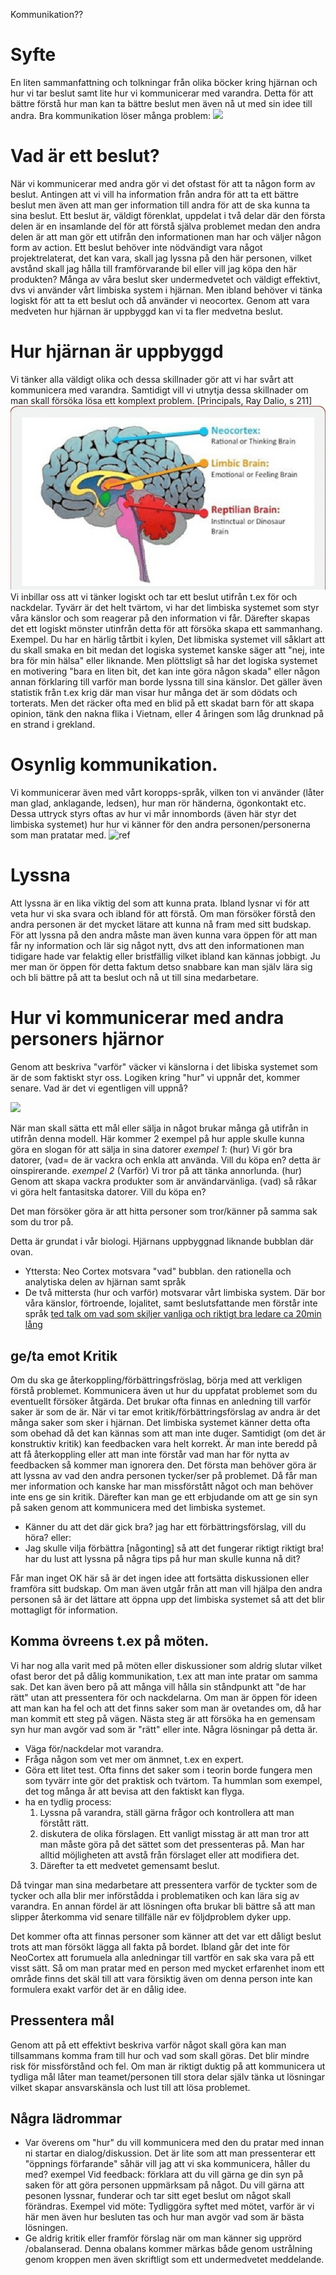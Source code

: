 
Kommunikation??


# Syfte
En liten sammanfattning och tolkningar från olika böcker kring hjärnan och hur vi tar beslut samt lite hur vi kommunicerar med varandra. Detta för att bättre förstå hur man kan ta bättre beslut men även nå ut med sin idee till andra.
Bra kommunikation löser många problem:
![](/images/kommunikation_mål.svg)

# Vad är ett beslut?
När vi kommunicerar med andra gör vi det ofstast för att ta någon form av beslut. Antingen att vi vill ha information från andra för att ta ett bättre beslut men även att man ger information till andra för att de ska kunna ta sina beslut.
Ett beslut är, väldigt förenklat, uppdelat i två delar där den första delen är en insamlande del för att förstå själva problemet medan den andra delen är att man gör ett utifrån den informationen man har och väljer någon form av action.
Ett beslut behöver inte nödvändigt vara något projektrelaterat, det kan vara, skall jag lyssna på den här personen, vilket avstånd skall jag hålla till framförvarande bil eller vill jag köpa den här produkten? Många av våra beslut sker undermedvetet och väldigt effektivt, dvs vi använder vårt limbiska system i hjärnan. Men ibland behöver vi tänka logiskt för att ta ett beslut och då använder vi neocortex.
Genom att vara medveten hur hjärnan är uppbyggd kan vi ta fler medvetna beslut.

# Hur hjärnan är uppbyggd
Vi tänker alla väldigt olika och dessa skillnader gör att vi har svårt att kommunicera med varandra. Samtidigt vill vi utnytja dessa skillnader om man skall försöka lösa ett komplext problem. [Principals, Ray Dalio, s 211]
![](/images/Reptilian-limbic-brain-and-neocortex.png)
Vi inbillar oss att vi tänker logiskt och tar ett beslut utifrån t.ex för och nackdelar. Tyvärr är det helt tvärtom, vi har det limbiska systemet som styr våra känslor och som reagerar på den information vi får. Därefter skapas det ett logiskt mönster utinfrån detta för att försöka skapa ett sammanhang.
Exempel. Du har en härlig tårtbit i kylen, Det libmiska systemet vill såklart att du skall smaka en bit medan det logiska systemet kanske säger att "nej, inte bra för min hälsa" eller liknande. Men plöttsligt så har det logiska systemet en motivering "bara en liten bit, det kan inte göra någon skada" eller någon annan förklaring till varför man borde lyssna till sina känslor.
Det gäller även statistik från t.ex krig där man visar hur många det är som dödats och torterats. Men det räcker ofta med en blid på ett skadat barn för att skapa opinion, tänk den nakna flika i Vietnam, eller 4 åringen som låg drunknad på en strand i grekland.

# Osynlig kommunikation.
Vi kommunicerar även med vårt koropps-språk, vilken ton vi använder (låter man glad, anklagande, ledsen), hur man rör händerna, ögonkontakt etc. Dessa uttryck styrs oftas av hur vi mår innombords (även här styr det limbiska systemet)  hur hur vi känner för den andra personen/personerna som man pratatar med.
![ref](https://haiilo.com/blog/top-5-communication-skills-and-how-to-improve-them/)

# Lyssna
Att lyssna är en lika viktig del som att kunna prata. Ibland lysnar vi för att veta hur vi ska svara och ibland för att förstå. Om man försöker förstå den andra personen är det mycket lätare att kunna nå fram med sitt budskap. För att lyssna på den andra måste man även kunna vara öppen för att man får ny information och lär sig något nytt, dvs att den informationen man tidigare hade var felaktig eller bristfällig vilket ibland kan kännas jobbigt. Ju mer man ör öppen för detta faktum detso snabbare kan man själv lära sig och bli bättre på att ta beslut och nå ut till sina medarbetare.

# Hur vi kommunicerar med andra personers hjärnor
Genom att beskriva "varför" väcker vi känslorna i det libiska systemet som är de som faktiskt styr oss. Logiken kring "hur" vi uppnår det, kommer senare.
Vad är det vi egentligen vill uppnå? 

![](/images/varför_hur_vad.svg)

När man skall sätta ett mål eller sälja in något brukar många gå utifrån in utifrån denna modell. Här kommer 2 exempel på hur apple skulle kunna göra en slogan för att sälja in sina datorer
   *exempel 1*: (hur) Vi gör bra datorer, (vad= de är vackra och enkla att använda. Vill du köpa en?
 detta är oinspirerande.
 *exempel 2* (Varför) Vi tror på att tänka annorlunda. (hur) Genom att skapa vackra produkter som är användarvänliga. (vad) så råkar vi göra helt fantasitska datorer. Vill du köpa en?
 
Det man försöker göra är att hitta personer som tror/känner på samma sak som du tror på.

Detta är grundat i vår biologi.
Hjärnans uppbyggnad liknande bubblan där ovan.
- Yttersta: Neo Cortex motsvara "vad" bubblan. den rationella och analytiska delen av hjärnan samt språk
- De två mittersta (hur  och varför) motsvarar vårt limbiska system. Där bor våra känslor, förtroende, lojalitet, samt beslutsfattande men förstår inte språk
[ted talk om vad som skiljer vanliga och riktigt bra ledare ca 20min lång](https://www.youtube.com/watch?v=qp0HIF3SfI4)

## ge/ta emot Kritik
Om du ska ge återkoppling/förbättringsfröslag, börja med att verkligen förstå problemet. Kommunicera även ut hur du uppfatat problemet som du eventuellt försöker åtgärda. Det brukar ofta finnas en anledning till varför saker är som de är.
När vi tar emot kritik/förbättringsförslag av andra är det många saker som sker i hjärnan. Det limbiska systemet känner detta ofta som obehad då det kan kännas som att man inte duger. Samtidigt (om det är konstruktiv kritik) kan feedbacken vara helt korrekt. Är man inte beredd på att få återkoppling eller att man inte förstår vad man har för nytta av feedbacken så kommer man ignorera den.
Det första man behöver göra är att lyssna av vad den andra personen tycker/ser på problemet. Då får man mer information och kanske har man missförstått något och man behöver inte ens ge sin kritik.
Därefter kan man ge ett erbjudande om att ge sin syn på saken genom att kommunicera med det limbiska systemet.

- Känner du att det där gick bra? jag har ett förbättringsförslag, vill du höra?
eller:
- Jag skulle vilja förbättra [någonting] så att det fungerar riktigt riktigt bra! har du lust att lyssna på några tips på hur man skulle kunna nå dit?


Får man inget OK här så är det ingen idee att fortsätta diskussionen eller framföra sitt budskap. Om man även utgår från att man vill hjälpa den andra personen så är det lättare att öppna upp det limbiska systemet så att det blir mottagligt för information.


## Komma övreens t.ex på möten.
Vi har nog alla varit med på möten eller diskussioner som aldrig slutar vilket ofast beror det på dålig kommunikation, t.ex att man inte pratar om samma sak. Det kan även bero på att många vill hålla sin ståndpunkt att "de har rätt" utan att pressentera för och nackdelarna.
Om man är öppen för ideen att man kan ha fel och att det finns saker som man är ovetandes om, då har man kommit ett steg på vägen.
Nästa steg är att försöka ha en gemensam syn hur man avgör vad som är "rätt" eller inte. 
Några lösningar på detta är. 
  - Väga för/nackdelar mot varandra.
  - Fråga någon som vet mer om änmnet, t.ex en expert.
  - Göra ett litet test. Ofta finns det saker som i teorin borde fungera men som tyvärr inte gör det praktisk och tvärtom. Ta hummlan som exempel, det tog många år att bevisa att den faktiskt kan flyga.
- ha en tydlig process:
  1. Lyssna på varandra, ställ gärna frågor och kontrollera att man förstått rätt.
  2. diskutera de olika förslagen. Ett vanligt misstag är att man tror att man måste göra på det sättet som det pressenteras på. Man har alltid möjligheten att avstå från förslaget eller att modifiera det.
  3. Därefter ta ett medvetet gemensamt beslut.
 
Då tvingar man sina medarbetare att pressentera varför de tyckter som de tycker och alla blir mer införstådda i problematiken och kan lära sig av varandra. En annan fördel är att lösningen ofta brukar bli bättre så att man slipper återkomma vid senare tillfälle när ev följdproblem dyker upp.
 
Det kommer ofta att finnas personer som känner att det var ett dåligt beslut trots att man försökt lägga all fakta på bordet. Ibland går det inte för NeoCortex att forumuela alla anledningar till vartför en sak ska vara på ett visst sätt. Så om man pratar med en person med mycket erfarenhet inom ett område finns det skäl till att vara försiktig även om denna person inte kan formulera exakt varför det är en dålig idee.

## Pressentera mål
Genom att på ett effektivt beskriva varför något skall göra kan man tillsammans komma fram till hur och vad som skall göras. Det blir mindre risk för missförstånd och fel. Om man är riktigt duktig på att kommunicera ut tydliga mål låter man teamet/personen till stora delar själv tänka ut lösningar vilket skapar ansvarskänsla och lust till att lösa problemet.


## Några lädrommar
- Var överens om  "hur" du vill kommunicera med den du pratar med innan ni startar en dialog/diskussion. Det är lite som att man pressenterar ett "öppnings förfarande" såhär vill jag att vi ska kommunicera, håller du med?
  exempel Vid feedback: förklara att du vill gärna ge din syn på saken för att göra personen uppmärksam på något. Du vill gärna att pesonen lyssnar, funderar och tar sitt eget beslut om något skall förändras.
  Exempel vid möte: Tydliggöra syftet med mötet, varför är vi här men även hur besluten tas och hur man avgör vad som är bästa lösningen.
- Ge aldrig kritik eller framför förslag när om  man känner sig upprörd /obalanserad. Denna obalans kommer märkas både genom ustrålning genom kroppen men även skriftligt som ett undermedvetet meddelande.



